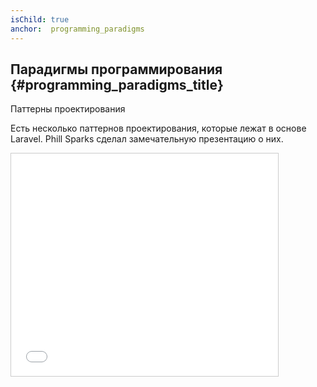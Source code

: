 ```yaml
---
isChild: true
anchor:  programming_paradigms
---
```


## Парадигмы программирования {#programming_paradigms_title}


Паттерны проектирования

Есть несколько паттернов проектирования, которые лежат в основе Laravel. Phill Sparks сделал замечательную презентацию о них.

<iframe src="//www.slideshare.net/slideshow/embed_code/25783148" width="427" height="356" frameborder="0" marginwidth="0" marginheight="0" scrolling="no" style="border:1px solid #CCC; border-width:1px; margin-bottom:5px; max-width: 100%;" allowfullscreen=""> </iframe>